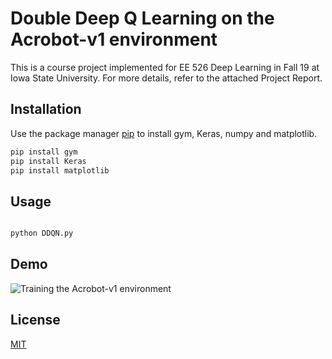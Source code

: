 # Double Deep Q Learning on the Acrobot-v1 environment

This is a course project implemented for EE 526 Deep Learning in Fall 19 at Iowa State University. For more details, refer to the attached Project Report.

## Installation

Use the package manager [pip](https://pip.pypa.io/en/stable/) to install gym, Keras, numpy and matplotlib.

```bash
pip install gym
pip install Keras
pip install matplotlib
```

## Usage

```python

python DDQN.py

```

## Demo
![Training the Acrobot-v1 environment](demo.gif)


## License
[MIT](https://choosealicense.com/licenses/mit/)
